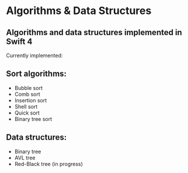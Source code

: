 # Algorithms & Data Structures
Algorithms and data structures implemented in Swift 4 
---
Currently implemented:
## Sort algorithms:
- Bubble sort
- Comb sort
- Insertion sort
- Shell sort
- Quick sort
- Binary tree sort
## Data structures:
- Binary tree
- AVL tree
- Red-Black tree (in progress)
